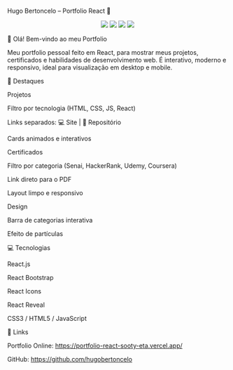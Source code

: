 Hugo Bertoncelo – Portfolio React 🚀

<p align="center"> <img src="https://img.shields.io/badge/React-17.0.2-blue?logo=react&logoColor=white" /> <img src="https://img.shields.io/badge/JavaScript-ES6-yellow?logo=javascript&logoColor=black" /> <img src="https://img.shields.io/badge/HTML5-orange?logo=html5&logoColor=white" /> <img src="https://img.shields.io/badge/CSS3-blue?logo=css3&logoColor=white" /> </p>
👋 Olá! Bem-vindo ao meu Portfolio

Meu portfolio pessoal feito em React, para mostrar meus projetos, certificados e habilidades de desenvolvimento web.
É interativo, moderno e responsivo, ideal para visualização em desktop e mobile.

🎯 Destaques

Projetos

Filtro por tecnologia (HTML, CSS, JS, React)

Links separados: 💻 Site | 📂 Repositório

Cards animados e interativos

Certificados

Filtro por categoria (Senai, HackerRank, Udemy, Coursera)

Link direto para o PDF

Layout limpo e responsivo

Design

Barra de categorias interativa

Efeito de partículas

💻 Tecnologias

React.js

React Bootstrap

React Icons

React Reveal

CSS3 / HTML5 / JavaScript

🔗 Links

Portfolio Online: https://portfolio-react-sooty-eta.vercel.app/

GitHub: https://github.com/hugobertoncelo
